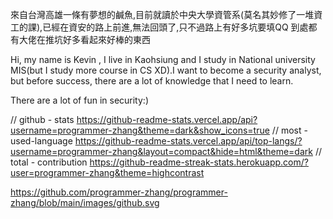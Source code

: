 來自台灣高雄一條有夢想的鹹魚,目前就讀於中央大學資管系(莫名其妙修了一堆資工的課),已經在資安的路上前進,無法回頭了,只不過路上有好多坑要填QQ
到處都有大佬在推坑好多看起來好棒的東西

Hi, my name is Kevin , I live in Kaohsiung and I study in National university MIS(but I study more course in CS XD).I want to become a security analyst, but before success, there are a lot of knowledge that I need to learn.

There are a lot of fun in security:) 


// github - stats
https://github-readme-stats.vercel.app/api?username=programmer-zhang&theme=dark&show_icons=true
// most - used-language
https://github-readme-stats.vercel.app/api/top-langs/?username=programmer-zhang&layout=compact&hide=html&theme=dark
// total - contribution
https://github-readme-streak-stats.herokuapp.com/?user=programmer-zhang&theme=highcontrast


https://github.com/programmer-zhang/programmer-zhang/blob/main/images/github.svg
